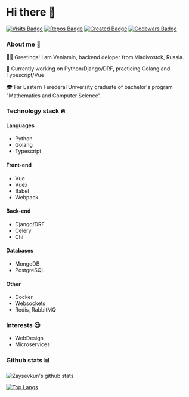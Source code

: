 # Hi there 👋
[![Visits Badge](https://badges.pufler.dev/visits/Zaysevkun/Zaysevkun)](https://badges.pufler.dev)
[![Repos Badge](https://badges.pufler.dev/repos/Zaysevkun)](https://badges.pufler.dev)
[![Created Badge](https://badges.pufler.dev/created/Zaysevkun/Zaysevkun)](https://badges.pufler.dev)
[![Codewars Badge](https://www.codewars.com/users/zaysevkun/badges/micro)](https://www.codewars.com/users/on3dd)

### About me 🤡
👨‍💻 Greetings! I am Veniamin, backend deloper from Vladivostok, Russia. 

🐬 Currently working on Python/Django/DRF, practicing Golang and Typescript/Vue 

🎓 Far Eastern Ferederal University graduate of bachelor's program "Mathematics and Computer Science".

### Technology stack 🔥
#### Languages
- Python
- Golang
- Typescript

#### Front-end
- Vue
- Vuex
- Babel
- Webpack

#### Back-end
- Django/DRF
- Celery
- Chi

#### Databases
- MongoDB
- PostgreSQL

#### Other
- Docker
- Websockets
- Redis, RabbitMQ

### Interests 😍
- WebDesign
- Microservices


### Github stats 📊
![Zaysevkun's github stats](https://github-readme-stats.vercel.app/api?username=Zaysevkun&count_private=true)

[![Top Langs](https://github-readme-stats.vercel.app/api/top-langs/?username=Zaysevkun&layout=compact)](https://github.com/Zaysevkun/github-readme-stats)
